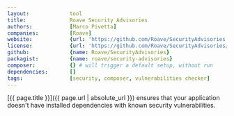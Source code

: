 ```yaml
---
layout:             tool
title:              Roave Security Advisories
authors:            [Marco Pivetta]
companies:          [Roave]
website:            {url: 'https://github.com/Roave/SecurityAdvisories'}
license:            {url: 'https://github.com/Roave/SecurityAdvisories/blob/master/LICENSE', label: 'MIT License'}
github:             {name: Roave/SecurityAdvisories}
packagist:          {name: roave/security-advisories} 
composer:           {} # will trigger a default setup, without run   
dependencies:       []
tags:               [security, composer, vulnerabilities checker]
---
```


[{{ page.title }}]({{ page.url | absolute_url }}) ensures that your application
doesn't have installed dependencies with known security vulnerabilities.

<!--more--> 

